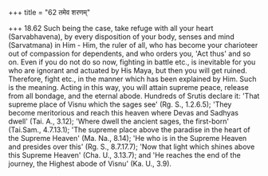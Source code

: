 +++
title = "62 तमेव शरणम्"

+++
18.62 Such being the case, take refuge with all your heart
(Sarvabhavena), by every disposition of your body, senses and mind
(Sarvatmana) in Him - Him, the ruler of all, who has become your
charioteer out of compassion for dependents, and who orders you, 'Act
thus' and so on. Even if you do not do so now, fighting in battle etc.,
is inevitable for you who are ignorant and actuated by His Maya, but
then you will get ruined. Therefore, fight etc., in the manner which has
been explained by Him. Such is the meaning. Acting in this way, you will
attain supreme peace, release from all bondage, and the eternal abode.
Hundreds of Srutis declare it: 'That supreme place of Visnu which the
sages see' (Rg. S., 1.2.6.5); 'They become meritorious and reach this
heaven where Devas and Sadhyas dwell' (Tai. A., 3.12); 'Where dwell the
ancient sages, the first-born' (Tai.Sam., 4.7.13.1); 'The supreme place
above the paradise in the heart of the Supreme Heaven' (Ma. Na., 8.14);
'He who is in the Supreme Heaven and presides over this' (Rg. S.,
8.7.17.7); 'Now that light which shines above this Supreme Heaven' (Cha.
U., 3.13.7); and 'He reaches the end of the journey, the Highest abode
of Visnu' (Ka. U., 3.9).
